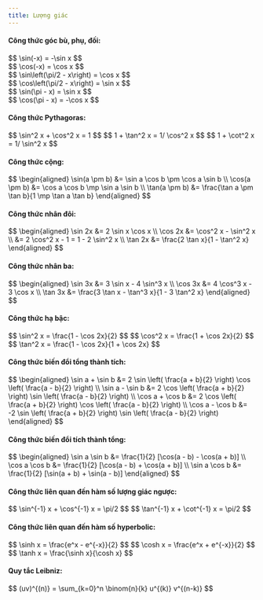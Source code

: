 ```yaml
---
title: Lượng giác
---
```


<link rel="stylesheet" href="/meth/equation.css"/>


#### Công thức góc bù, phụ, đối:

<div class='block-equation'>
<div class='block-item-hf'>
$$
\sin(-x) = -\sin x
$$
</div>
<div class='block-item-hf'>
$$
\cos(-x) = \cos x
$$
</div>
<div class='block-item-hf'>
$$
\sin\left(\pi/2 - x\right) = \cos x
$$
</div>
<div class='block-item-hf'>
$$
\cos\left(\pi/2 - x\right) = \sin x
$$
</div>
<div class='block-item-hf'>
$$
\sin(\pi - x) = \sin x
$$
</div>
<div class='block-item-hf'>
$$
\cos(\pi - x) = -\cos x
$$
</div>
</div>

#### Công thức Pythagoras:

<div class='block-equation'>
$$
\sin^2 x + \cos^2 x = 1
$$
$$
1 + \tan^2 x = 1/ \cos^2 x
$$
$$
1 + \cot^2 x = 1/ \sin^2 x
$$
</div>

#### Công thức cộng:

<div class='block-equation'>
$$
\begin{aligned}
\sin(a \pm b) &= \sin a \cos b \pm \cos a \sin b \\
\cos(a \pm b) &= \cos a \cos b \mp \sin a \sin b \\
\tan(a \pm b) &= \frac{\tan a \pm \tan b}{1 \mp \tan a \tan b}
\end{aligned}
$$
</div>

#### Công thức nhân đôi:

<div class='block-equation'>
$$
\begin{aligned}
\sin 2x &= 2 \sin x \cos x \\
\cos 2x &= \cos^2 x - \sin^2 x \\
        &= 2 \cos^2 x - 1 = 1 - 2 \sin^2 x \\
\tan 2x &= \frac{2 \tan x}{1 - \tan^2 x}
\end{aligned}
$$
</div>

#### Công thức nhân ba:

<div class='block-equation'>
$$
\begin{aligned}
\sin 3x &= 3 \sin x - 4 \sin^3 x \\
\cos 3x &= 4 \cos^3 x - 3 \cos x \\
\tan 3x &= \frac{3 \tan x - \tan^3 x}{1 - 3 \tan^2 x}
\end{aligned}
$$
</div>

#### Công thức hạ bậc:

<div class='block-equation'>
$$
\sin^2 x = \frac{1 - \cos 2x}{2}
$$
$$
\cos^2 x = \frac{1 + \cos 2x}{2}
$$
$$
\tan^2 x = \frac{1 - \cos 2x}{1 + \cos 2x}
$$
</div>

#### Công thức biến đổi tổng thành tích:

<div class='block-equation'>
$$
\begin{aligned}
\sin a + \sin b &= 2 \sin \left( \frac{a + b}{2} \right) \cos \left( \frac{a - b}{2} \right) \\
\sin a - \sin b &= 2 \cos \left( \frac{a + b}{2} \right) \sin \left( \frac{a - b}{2} \right) \\
\cos a + \cos b &= 2 \cos \left( \frac{a + b}{2} \right) \cos \left( \frac{a - b}{2} \right) \\
\cos a - \cos b &= -2 \sin \left( \frac{a + b}{2} \right) \sin \left( \frac{a - b}{2} \right)
\end{aligned}
$$
</div>

#### Công thức biến đổi tích thành tổng:

<div class='block-equation'>
$$
\begin{aligned}
\sin a \sin b &= \frac{1}{2} [\cos(a - b) - \cos(a + b)] \\
\cos a \cos b &= \frac{1}{2} [\cos(a - b) + \cos(a + b)] \\
\sin a \cos b &= \frac{1}{2} [\sin(a + b) + \sin(a - b)]
\end{aligned}
$$
</div>

#### Công thức liên quan đến hàm số lượng giác ngược:

<div class='block-equation'>
$$
\sin^{-1} x + \cos^{-1} x = \pi/2
$$
$$
\tan^{-1} x + \cot^{-1} x = \pi/2
$$
</div>

#### Công thức liên quan đến hàm số hyperbolic:

<div class='block-equation'>
$$
\sinh x = \frac{e^x - e^{-x}}{2}
$$
$$
\cosh x = \frac{e^x + e^{-x}}{2}
$$
$$
\tanh x = \frac{\sinh x}{\cosh x}
$$
</div>

#### Quy tắc Leibniz:
<div class='block-equation'>
$$
(uv)^{(n)} = \sum_{k=0}^n \binom{n}{k} u^{(k)} v^{(n-k)}
$$
</div>